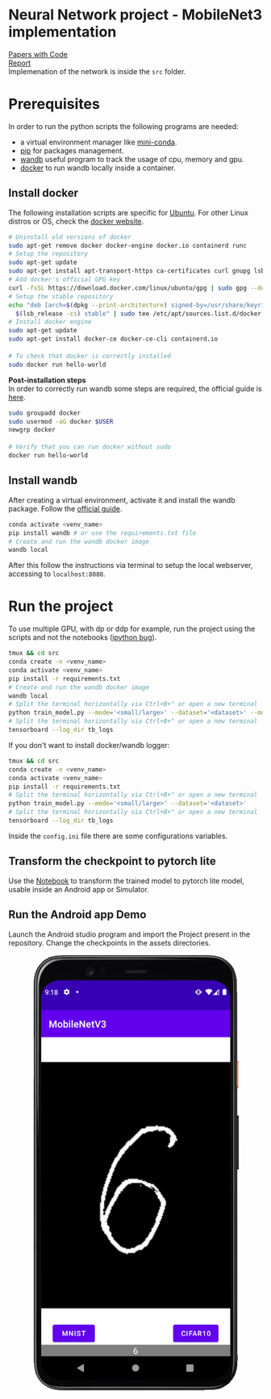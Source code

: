 # Neural Network project - MobileNet3 implementation
[Papers with Code](https://paperswithcode.com/method/mobilenetv3)  
[Report](./report.pdf)  
Implemenation of the network is inside the `src` folder.

# Prerequisites
In order to run the python scripts the following programs are needed:
- a virtual environment manager like [mini-conda](https://docs.conda.io/en/latest/miniconda.html).
- [pip](https://pip.pypa.io/en/stable/installation/) for packages management.
- [wandb](https://wandb.ai/site) useful program to track the usage of cpu, memory and gpu.
- [docker](https://docs.docker.com/engine/install/ubuntu/) to run wandb locally inside a container.

## Install docker
The following installation scripts are specific for [Ubuntu](https://docs.docker.com/engine/install/ubuntu/#install-using-the-repository). For other Linux distros or OS, check the [docker website](https://docs.docker.com/engine/install/).
```bash
# Uninstall old versions of docker
sudo apt-get remove docker docker-engine docker.io containerd runc
# Setup the repository
sudo apt-get update
sudo apt-get install apt-transport-https ca-certificates curl gnupg lsb-release
# Add docker's official GPG key
curl -fsSL https://download.docker.com/linux/ubuntu/gpg | sudo gpg --dearmor -o /usr/share/keyrings/docker-archive-keyring.gpg
# Setup the stable repository
echo "deb [arch=$(dpkg --print-architecture) signed-by=/usr/share/keyrings/docker-archive-keyring.gpg] https://download.docker.com/linux/ubuntu \
  $(lsb_release -cs) stable" | sudo tee /etc/apt/sources.list.d/docker.list > /dev/null
# Install docker engine
sudo apt-get update
sudo apt-get install docker-ce docker-ce-cli containerd.io

# To check that docker is correctly installed
sudo docker run hello-world
```

**Post-installation steps**  
In order to correctly run wandb some steps are required, the official guide is [here](https://docs.docker.com/engine/install/linux-postinstall/).
```bash
sudo groupadd docker
sudo usermod -aG docker $USER
newgrp docker

# Verify that you can run docker without sudo
docker run hello-world
```

## Install wandb
After creating a virtual environment, activate it and install the wandb package. Follow the [official guide](https://docs.wandb.ai/guides/self-hosted/local).
```bash
conda activate <venv_name>
pip install wandb # or use the requirements.txt file
# Create and run the wandb docker image
wandb local 
```
After this follow the instructions via terminal to setup the local webserver, accessing to `localhost:8080`.

# Run the project
To use multiple GPU, with dp or ddp for example, run the project using the scripts and not the notebooks ([ipython bug](https://github.com/ipython/ipython/issues/12396)).

```bash
tmux && cd src
conda create -n <venv_name>
conda activate <venv_name>
pip install -r requirements.txt
# Create and run the wandb docker image
wandb local
# Split the terminal horizontally via Ctrl+B+" or open a new terminal
python train_model.py --mode='<small/large>' --dataset='<dataset>' --monitor
# Split the terminal horizontally via Ctrl+B+" or open a new terminal
tensorboard --log_dir tb_logs
```

If you don't want to install docker/wandb logger:
```bash
tmux && cd src
conda create -n <venv_name>
conda activate <venv_name>
pip install -r requirements.txt
# Split the terminal horizontally via Ctrl+B+" or open a new terminal
python train_model.py --mode='<small/large>' --dataset='<dataset>'
# Split the terminal horizontally via Ctrl+B+" or open a new terminal
tensorboard --log_dir tb_logs
```

Inside the `config.ini` file there are some configurations variables.


## Transform the checkpoint to pytorch lite
Use the [Notebook](./notebooks/convert_to_mobile.ipynb) to transform the trained model to pytorch lite model, usable inside an Android app or Simulator.

## Run the Android app Demo
Launch the Android studio program and import the Project present in the repository. Change the checkpoints in the assets directories.  
<p align="center">
  <img src="report/img/demo_app.png" />
</p>